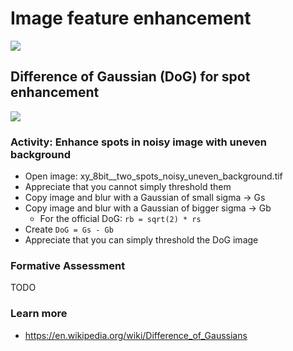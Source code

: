 # Image feature enhancement


<img src='https://g.gravizo.com/svg?
digraph G {
    shift [fontcolor=white,color=white];
    image -> filter -> "enhanced image";
    node [shape=box, color=grey, fontcolor=grey];
    "enhanced image" -> "feature" [label=" aka", style=dashed, color=grey, fontcolor=grey, fontsize=10];
    "feature enhancement" [shape=box, color=grey, fontcolor=grey, margin=0.05];
    filter -> "feature enhancement" [label=" aka", style=dashed, color=grey, fontcolor=grey, fontsize=10];   
}
'/>


## Difference of Gaussian (DoG) for spot enhancement

<img src='https://g.gravizo.com/svg?
 digraph G {
	shift [fontcolor=white,color=white];
	image -> "small blur";
	image -> "large blur";
	"small blur" -> "noise filtered";
	"large blur" -> "local background";
	"small blur" -> "DoG = small blur - large blur";
	"large blur" -> "DoG = small blur - large blur";
}
'/>

### Activity: Enhance spots in noisy image with uneven background

- Open image: xy_8bit__two_spots_noisy_uneven_background.tif
- Appreciate that you cannot simply threshold them
- Copy image and blur with a Gaussian of small sigma -> Gs
- Copy image and blur with a Gaussian of bigger sigma -> Gb
	- For the official DoG: `rb = sqrt(2) * rs`
- Create `DoG = Gs - Gb`
- Appreciate that you can simply threshold the DoG image
 
### Formative Assessment

TODO

### Learn more

- https://en.wikipedia.org/wiki/Difference_of_Gaussians

